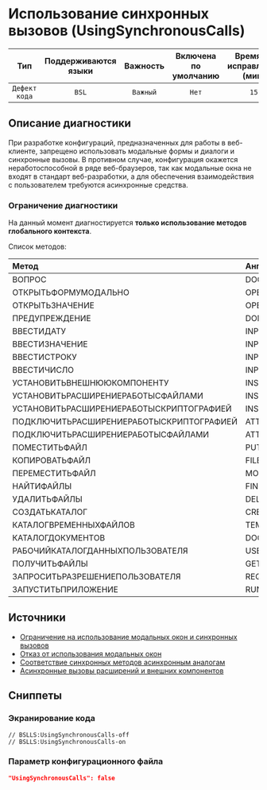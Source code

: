 # Использование синхронных вызовов (UsingSynchronousCalls)

| Тип | Поддерживаются<br/>языки | Важность | Включена<br/>по умолчанию | Время на<br/>исправление (мин) | Тэги |
| :-: | :-: | :-: | :-: | :-: | :-: |
| `Дефект кода` | `BSL` | `Важный` | `Нет` | `15` | `standard` |

<!-- Блоки выше заполняются автоматически, не трогать -->
## Описание диагностики

При разработке конфигураций, предназначенных для работы в веб-клиенте, запрещено использовать модальные формы и диалоги и синхронные вызовы. В противном случае, конфигурация окажется неработоспособной в ряде веб-браузеров, так как модальные окна не входят в стандарт веб-разработки, а для обеспечения взаимодействия с пользователем требуются асинхронные средства.

### Ограничение диагностики

На данный момент диагностируется **только использование методов глобального контекста**.

Список методов:

|Метод|Английский вариант|
| :-- | :-- |
|ВОПРОС|DOQUERYBOX|
|ОТКРЫТЬФОРМУМОДАЛЬНО|OPENFORMMODAL|
|ОТКРЫТЬЗНАЧЕНИЕ|OPENVALUE|
|ПРЕДУПРЕЖДЕНИЕ|DOMESSAGEBOX|
|ВВЕСТИДАТУ|INPUTDATE|
|ВВЕСТИЗНАЧЕНИЕ|INPUTVALUE|
|ВВЕСТИСТРОКУ|INPUTSTRING|
|ВВЕСТИЧИСЛО|INPUTNUMBER|
|УСТАНОВИТЬВНЕШНЮЮКОМПОНЕНТУ|INSTALLADDIN|
|УСТАНОВИТЬРАСШИРЕНИЕРАБОТЫСФАЙЛАМИ|INSTALLFILESYSTEMEXTENSION|
|УСТАНОВИТЬРАСШИРЕНИЕРАБОТЫСКРИПТОГРАФИЕЙ|INSTALLCRYPTOEXTENSION|
|ПОДКЛЮЧИТЬРАСШИРЕНИЕРАБОТЫСКРИПТОГРАФИЕЙ|ATTACHCRYPTOEXTENSION|
|ПОДКЛЮЧИТЬРАСШИРЕНИЕРАБОТЫСФАЙЛАМИ|ATTACHFILESYSTEMEXTENSION|
|ПОМЕСТИТЬФАЙЛ|PUTFILE|
|КОПИРОВАТЬФАЙЛ|FILECOPY|
|ПЕРЕМЕСТИТЬФАЙЛ|MOVEFILE|
|НАЙТИФАЙЛЫ|FINDFILES|
|УДАЛИТЬФАЙЛЫ|DELETEFILES|
|СОЗДАТЬКАТАЛОГ|CREATEDIRECTORY|
|КАТАЛОГВРЕМЕННЫХФАЙЛОВ|TEMPFILESDIR|
|КАТАЛОГДОКУМЕНТОВ|DOCUMENTSDIR|
|РАБОЧИЙКАТАЛОГДАННЫХПОЛЬЗОВАТЕЛЯ|USERDATAWORKDIR|
|ПОЛУЧИТЬФАЙЛЫ|GETFILES|ПОМЕСТИТЬФАЙЛЫ|PUTFILES|
|ЗАПРОСИТЬРАЗРЕШЕНИЕПОЛЬЗОВАТЕЛЯ|REQUESTUSERPERMISSION|
|ЗАПУСТИТЬПРИЛОЖЕНИЕ|RUNAPP|

## Источники

* [Ограничение на использование модальных окон и синхронных вызовов](https://its.1c.ru/db/v8std/content/703/hdoc/)
* [Отказ от использования модальных окон](https://its.1c.ru/db/metod8dev#content:5272:hdoc)
* [Соответствие синхронных методов асинхронным аналогам](https://its.1c.ru/db/v838doc#bookmark:dev:TI000000438)
* [Асинхронные вызовы расширений и внешних компонентов](http://v8.1c.ru/o7/201412async/index.htm)

## Сниппеты

<!-- Блоки ниже заполняются автоматически, не трогать -->
### Экранирование кода

```bsl
// BSLLS:UsingSynchronousCalls-off
// BSLLS:UsingSynchronousCalls-on
```

### Параметр конфигурационного файла

```json
"UsingSynchronousCalls": false
```
